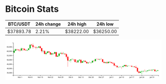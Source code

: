 # Bitcoin Stats

BTC/USDT|24h change|24h high|24h low|
|---|---|---|---|
|$37893.78|2.21%|$38222.00|$36250.00|

<img src="./chart.svg">
